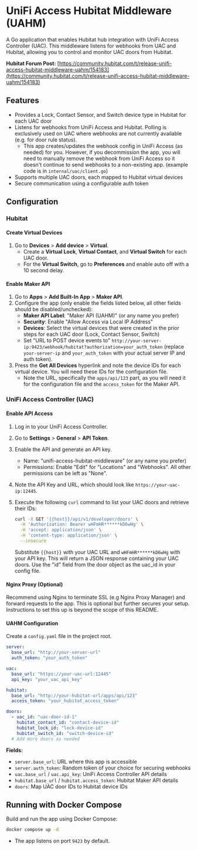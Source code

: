 # UniFi Access Hubitat Middleware (UAHM)

A Go application that enables Hubitat hub integration with UniFi Access Controller (UAC). 
This middleware listens for webhooks from UAC and Hubitat, allowing you to control and monitor UAC doors from Hubitat.

**Hubitat Forum Post:** [https://community.hubitat.com/t/release-unifi-access-hubitat-middleware-uahm/154183](https://community.hubitat.com/t/release-unifi-access-hubitat-middleware-uahm/154183)

## Features

- Provides a Lock, Contact Sensor, and Switch device type in Hubitat for each UAC door
- Listens for webhooks from UniFi Access and Hubitat. Polling is exclusively used on UAC where webhooks are not currently available (e.g. for door rule status).
  - This app creates/updates the webhook config in UniFi Access (as needed) for you. However, if you decommission the app, you will need to manually remove the webhook from UniFi Access so it doesn't continue to send webhooks to a non-existing app. (example code is in `internal/uac/client.go`)
- Supports multiple UAC doors, each mapped to Hubitat virtual devices
- Secure communication using a configurable auth token

## Configuration

### Hubitat

#### Create Virtual Devices
1. Go to **Devices** > **Add device** > **Virtual**.
    - Create a **Virtual Lock**, **Virtual Contact**, and **Virtual Switch** for each UAC door.
    - For the **Virtual Switch**, go to **Preferences** and enable auto off with a 10 second delay.

#### Enable Maker API
1. Go to **Apps** > **Add Built-In App** > **Maker API**.
2. Configure the app (only enable the fields listed below, all other fields should be disabled/unchecked):
    -  **Maker API Label**: "Maker API (UAHM)" (or any name you prefer)
    -  **Security**: Enable "Allow Access via Local IP Address"
    - **Devices**: Select the virtual devices that were created in the prior steps for each UAC door (Lock, Contact Sensor, Switch)
    - Set "URL to POST device events to" `http://your-server-ip:9423/webhook/hubitat?authorization=your_auth_token` (replace `your-server-ip` and `your_auth_token` with your actual server IP and auth token).
3. Press the **Get All Devices** hyperlink and note the device IDs for each virtual device. You will need these IDs for the configuration file.
    - Note the URL, specifically the `apps/api/123` part, as you will need it for the configuration file and the `access_token` for the Maker API.

### UniFi Access Controller (UAC)
#### Enable API Access
1. Log in to your UniFi Access Controller.
2. Go to **Settings** > **General** > **API Token**.
3. Enable the API and generate an API key.
   - Name: "unifi-access-hubitat-middleware" (or any name you prefer)
   - Permissions: Enable "Edit" for "Locations" and "Webhooks". All other permissions can be left as "None".
4. Note the API Key and URL, which should look like `https://your-uac-ip:12445`.
5. Execute the following `curl` command to list your UAC doors and retrieve their IDs:

   ```sh
   curl -X GET '{{host}}/api/v1/developer/doors' \
     -H 'Authorization: Bearer wHFmHR******kD6wHg' \
     -H 'accept: application/json' \
     -H 'content-type: application/json' \
     --insecure
    ```
   Substitute `{{host}}` with your UAC URL and `wHFmHR******kD6wHg` with your API key. This will return a JSON response containing your UAC doors.
   Use the "id" field from the door object as the uac_id in your config file.


#### Nginx Proxy (Optional)
Recommend using Nginx to terminate SSL (e.g Nginx Proxy Manager) and forward requests to the app. 
This is optional but further secures your setup. Instructions to set this up is beyond the scope of this README.

#### UAHM Configuration

Create a `config.yaml` file in the project root.

```yaml
server:
  base_url: "http://your-server-url"
  auth_token: "your_auth_token"

uac:
  base_url: "https://your-uac-url:12445"
  api_key: "your_uac_api_key"

hubitat:
  base_url: "http://your-hubitat-url/apps/api/123"
  access_token: "your_hubitat_access_token"

doors:
  - uac_id: "uac-door-id-1"
    hubitat_contact_id: "contact-device-id"
    hubitat_lock_id: "lock-device-id"
    hubitat_switch_id: "switch-device-id"
  # Add more doors as needed
```

**Fields:**
- `server.base_url`: URL where this app is accessible
- `server.auth_token`: Random token of your choice for securing webhooks
- `uac.base_url` / `uac.api_key`: UniFi Access Controller API details
- `hubitat.base_url` / `hubitat.access_token`: Hubitat Maker API details
- `doors`: Map UAC door IDs to Hubitat device IDs


## Running with Docker Compose

Build and run the app using Docker Compose:

```sh
docker compose up -d
```

- The app listens on port `9423` by default.



